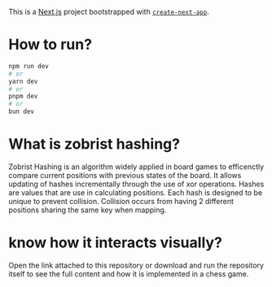 This is a [Next.js](https://nextjs.org) project bootstrapped with [`create-next-app`](https://nextjs.org/docs/app/api-reference/cli/create-next-app).

# How to run?

```bash
npm run dev
# or
yarn dev
# or
pnpm dev
# or
bun dev
```

# What is zobrist hashing?
Zobrist Hashing is an algorithm widely applied in board games to efficenctly compare current positions with previous states of the board.
It allows updating of hashes incrementally through the use of xor operations. Hashes are values that are use in calculating 
positions. Each hash is designed to be unique to prevent collision. Collision occurs from having 2 different positions sharing the same key when 
mapping. 

# know how it interacts visually?
Open the link attached to this repository or download and run the repository itself to see the full content and how it is implemented in a chess game.
